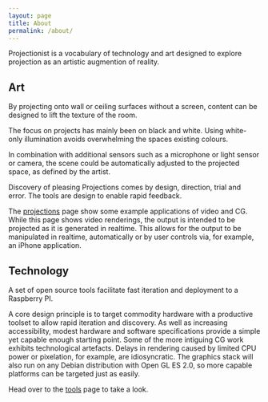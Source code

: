 ```yaml
---
layout: page
title: About
permalink: /about/
---
```


Projectionist is a vocabulary of technology and art designed to explore projection as an artistic augmention of reality.

## Art

By projecting onto wall or ceiling surfaces without a screen, content can be designed
to lift the texture of the room.

The focus on projects has mainly been on black and white.
Using white-only illumination avoids overwhelming the spaces existing colours.

In combination with additional sensors such as a microphone or light sensor or camera, the scene could be automatically
adjusted to the projected space, as defined by the artist.

Discovery of pleasing Projections comes by design, direction, trial and error.
The tools are design to enable rapid feedback.

The <a href="/projections">projections</a> page show some example applications of video and CG.
While this page shows video renderings, the output is intended to be projected as it is generated in realtime.
This allows for the output to be manipulated in realtime, automatically or by user controls via, for example, an iPhone application.

## Technology

A set of open source tools facilitate fast iteration and deployment to a Raspberry PI.

A core design principle is to target commodity hardware with a productive toolset to allow rapid iteration and discovery.
As well as increasing accessibility, modest hardware and software specifications provide a simple yet capable enough starting point. Some of the more intiguing CG work exhibits technological artefacts. Delays in rendering caused by limited CPU power or pixelation, for example, are idiosyncratic. The graphics stack will also run on any Debian distribution with Open GL ES 2.0, so more capable platforms can be targeted just as easily.

Head over to the <a href="/tools">tools</a> page to take a look.
